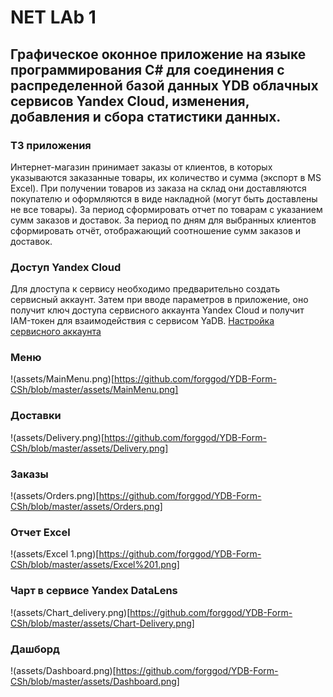 # NET LAb 1
## Графическое оконное приложение на языке программирования C# для соединения с распределенной базой данных YDB облачных сервисов Yandex Cloud, изменения, добавления и сбора статистики данных.
### ТЗ приложения
Интернет-магазин принимает заказы от клиентов, в которых указываются заказанные товары, их количество и сумма (экспорт в MS Excel). При получении товаров из заказа на склад они доставляются покупателю и оформляются в виде накладной (могут быть доставлены не все товары). За период сформировать отчет по товарам с указанием сумм заказов и доставок. За период по дням для выбранных клиентов сформировать отчёт, отображающий соотношение сумм заказов и доставок.
### Доступ Yandex Cloud
Для длоступа к сервису необходимо предварительно создать сервисный аккаунт. Затем при вводе параметров в приложение, оно получит ключ доступа сервисного аккаунта Yandex Cloud и получит IAM-токен для взаимодействия с сервисом YaDB. [Настройка сервисного аккаунта](https://github.com/forggod/DB-Service-Yandex-Cloud)
### Меню
!(assets/MainMenu.png)[https://github.com/forggod/YDB-Form-CSh/blob/master/assets/MainMenu.png]
### Доставки
!(assets/Delivery.png)[https://github.com/forggod/YDB-Form-CSh/blob/master/assets/Delivery.png]
### Заказы
!(assets/Orders.png)[https://github.com/forggod/YDB-Form-CSh/blob/master/assets/Orders.png]
### Отчет Excel
!(assets/Excel 1.png)[https://github.com/forggod/YDB-Form-CSh/blob/master/assets/Excel%201.png]
### Чарт в сервисе Yandex DataLens
!(assets/Chart_delivery.png)[https://github.com/forggod/YDB-Form-CSh/blob/master/assets/Chart-Delivery.png]
### Дашборд
!(assets/Dashboard.png)[https://github.com/forggod/YDB-Form-CSh/blob/master/assets/Dashboard.png]
